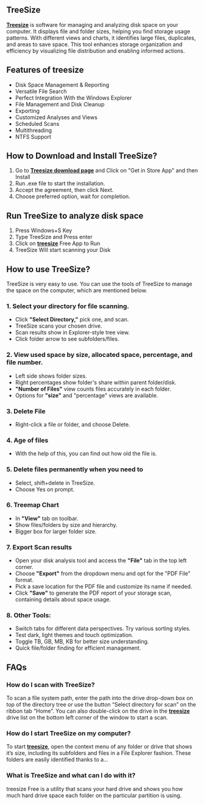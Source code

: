 ## TreeSize


**[Treesize](https://tree-size.github.io/)** is software for managing and analyzing disk space on your computer. It displays file and folder sizes, helping you find storage usage patterns. With different views and charts, it identifies large files, duplicates, and areas to save space. This tool enhances storage organization and efficiency by visualizing file distribution and enabling informed actions.

## Features of treesize

* Disk Space Management & Reporting
* Versatile File Search
* Perfect Integration With the Windows Explorer
* File Management and Disk Cleanup
* Exporting
* Customized Analyses and Views
* Scheduled Scans
* Multithreading
* NTFS Support



## How to Download and Install TreeSize?

1. Go to **[Treesize download page](https://apps.microsoft.com/store/detail/treesize-free/XP9M26RSCLNT88)** and Click on "Get in Store App" and then Install
2. Run .exe file to start the installation.
3. Accept the agreement, then click Next.
4. Choose preferred option, wait for completion.




## Run TreeSize to analyze disk space


1. Press Windows+S Key
2. Type TreeSize and Press enter
3. Click on **[treesize](https://tree-size.github.io/)** Free App to Run
4. TreeSize Will start scanning your Disk



## How to use TreeSize?

TreeSize is very easy to use. You can use the tools of TreeSize to manage the space on the computer, which are mentioned below.


### 1. Select your directory for file scanning.


* Click **"Select Directory,"** pick one, and scan.
* TreeSize scans your chosen drive.
* Scan results show in Explorer-style tree view.
* Click folder arrow to see subfolders/files.




### 2. View used space by size, allocated space, percentage, and file number.

* Left side shows folder sizes.
* Right percentages show folder's share within parent folder/disk.
* **"Number of Files"** view counts files accurately in each folder.
* Options for **"size"** and "percentage" views are available.


### 3. Delete File


* Right-click a file or folder, and choose Delete.



### 4. Age of files

* With the help of this, you can find out how old the file is.



### 5. Delete files permanently when you need to


* Select, shift+delete in TreeSize.
* Choose Yes on prompt.



### 6. Treemap Chart

* In **"View"** tab on toolbar.
* Show files/folders by size and hierarchy.
* Bigger box for larger folder size.




### 7. Export Scan results


* Open your disk analysis tool and access the **"File"** tab in the top left corner.
* Choose **"Export"** from the dropdown menu and opt for the "PDF File" format.
*  Pick a save location for the PDF file and customize its name if needed.
* Click **"Save"** to generate the PDF report of your storage scan, containing details about space usage. 



### 8. Other Tools:

* Switch tabs for different data perspectives. Try various sorting styles.
* Test dark, light themes and touch optimization.
* Toggle TB, GB, MB, KB for better size understanding.
* Quick file/folder finding for efficient management.

## FAQs


### How do I scan with TreeSize?
To scan a file system path, enter the path into the drive drop-down box on top of the directory tree or use the button “Select directory for scan” on the ribbon tab “Home”. You can also double-click on the drive in the **[treesize](https://tree-size.github.io/)** drive list on the bottom left corner of the window to start a scan.

### How do I start TreeSize on my computer?
To start **[treesize](https://tree-size.github.io/)**, open the context menu of any folder or drive that shows it’s size, including its subfolders and files in a File Explorer fashion. These folders are easily identified thanks to a…

### What is TreeSize and what can I do with it?
treesize Free is a utility that scans your hard drive and shows you how much hard drive space each folder on the particular partition is using.



